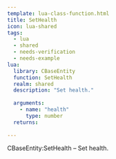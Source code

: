 ```yaml
---
template: lua-class-function.html
title: SetHealth
icon: lua-shared
tags:
  - lua
  - shared
  - needs-verification
  - needs-example
lua:
  library: CBaseEntity
  function: SetHealth
  realm: shared
  description: "Set health."
  
  arguments:
    - name: "health"
      type: number
  returns:
    
---
```


<div class="lua__search__keywords">
CBaseEntity:SetHealth &#x2013; Set health.
</div>
